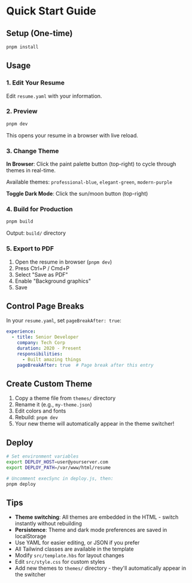 # Quick Start Guide

## Setup (One-time)

```bash
pnpm install
```

## Usage

### 1. Edit Your Resume

Edit `resume.yaml` with your information.

### 2. Preview

```bash
pnpm dev
```

This opens your resume in a browser with live reload.

### 3. Change Theme

**In Browser**: Click the paint palette button (top-right) to cycle through themes in real-time.

Available themes: `professional-blue`, `elegant-green`, `modern-purple`

**Toggle Dark Mode**: Click the sun/moon button (top-right)

### 4. Build for Production

```bash
pnpm build
```

Output: `build/` directory

### 5. Export to PDF

1. Open the resume in browser (`pnpm dev`)
2. Press Ctrl+P / Cmd+P
3. Select "Save as PDF"
4. Enable "Background graphics"
5. Save

## Control Page Breaks

In your `resume.yaml`, set `pageBreakAfter: true`:

```yaml
experience:
  - title: Senior Developer
    company: Tech Corp
    duration: 2020 - Present
    responsibilities:
      - Built amazing things
    pageBreakAfter: true  # Page break after this entry
```

## Create Custom Theme

1. Copy a theme file from `themes/` directory
2. Rename it (e.g., `my-theme.json`)
3. Edit colors and fonts
4. Rebuild: `pnpm dev`
5. Your new theme will automatically appear in the theme switcher!

## Deploy

```bash
# Set environment variables
export DEPLOY_HOST=user@yourserver.com
export DEPLOY_PATH=/var/www/html/resume

# Uncomment execSync in deploy.js, then:
pnpm deploy
```

## Tips

- **Theme switching**: All themes are embedded in the HTML - switch instantly without rebuilding
- **Persistence**: Theme and dark mode preferences are saved in localStorage
- Use YAML for easier editing, or JSON if you prefer
- All Tailwind classes are available in the template
- Modify `src/template.hbs` for layout changes
- Edit `src/style.css` for custom styles
- Add new themes to `themes/` directory - they'll automatically appear in the switcher
